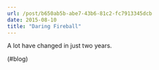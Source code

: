 ```yaml
---
url: /post/b650ab5b-abe7-43b6-81c2-fc7913345dcb
date: 2015-08-10
title: "Daring Fireball"
---
```


A lot have changed in just two years.



(#blog)